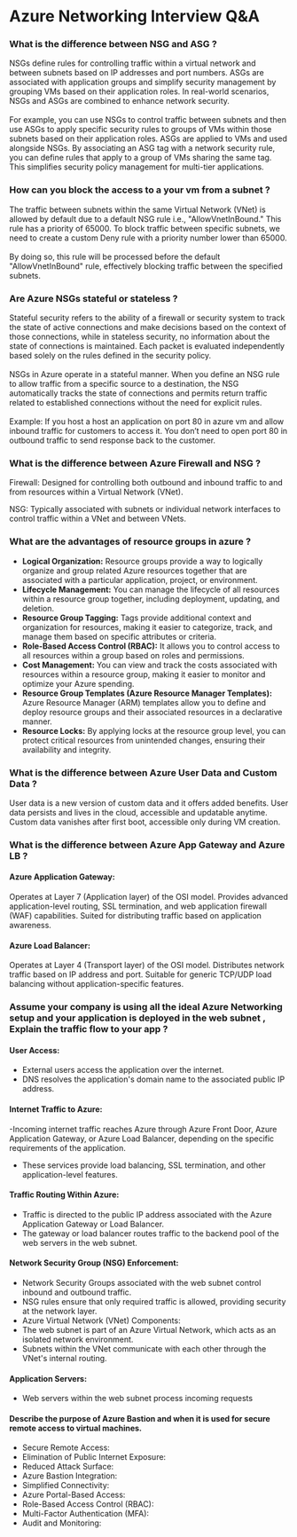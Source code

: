 # Azure Networking Interview Q&A

### What is the difference between NSG and ASG ?
NSGs define rules for controlling traffic within a virtual network and between subnets based on IP addresses and port numbers. ASGs are associated with application groups and simplify security management by grouping VMs based on their application roles. In real-world scenarios, NSGs and ASGs are combined to enhance network security.<br><br>
For example, you can use NSGs to control traffic between subnets and then use ASGs to apply specific security rules to groups of VMs within those subnets based on their application roles. ASGs are applied to VMs and used alongside NSGs. By associating an ASG tag with a network security rule, you can define rules that apply to a group of VMs sharing the same tag. This simplifies security policy management for multi-tier applications.


### How can you block the access to a your vm from a subnet ?
The traffic between subnets within the same Virtual Network (VNet) is allowed by default due to a default NSG rule i.e., "AllowVnetInBound." This rule has a priority of 65000. To block traffic between specific subnets, we need to create a custom Deny rule with a priority number lower than 65000. 
<br><br>
By doing so, this rule will be processed before the default "AllowVnetInBound" rule, effectively blocking traffic between the specified subnets. 

### Are Azure NSGs stateful or stateless ?
Stateful security refers to the ability of a firewall or security system to track the state of active connections and make decisions based on the context of those connections, while in stateless security, no information about the state of connections is maintained. Each packet is evaluated independently based solely on the rules defined in the security policy.
<br><br>
NSGs in Azure operate in a stateful manner. When you define an NSG rule to allow traffic from a specific source to a destination, the NSG automatically tracks the state of connections and permits return traffic related to established connections without the need for explicit rules.
<br><br>
Example: If you host a host an application on port 80 in azure vm and allow inbound traffic for customers to access it. You don’t need to open port 80 in outbound traffic to send response back to the customer.

### What is the difference between Azure Firewall and NSG ?
Firewall:
Designed for controlling both outbound and inbound traffic to and from resources within a Virtual Network (VNet).

NSG:
Typically associated with subnets or individual network interfaces to control traffic within a VNet and between VNets.

### What are the advantages of resource groups in azure ?
- **Logical Organization:** Resource groups provide a way to logically organize and group related Azure resources together that are associated with a particular application, project, or environment.
- **Lifecycle Management:** You can manage the lifecycle of all resources within a resource group together, including deployment, updating, and deletion.
- **Resource Group Tagging:** Tags provide additional context and organization for resources, making it easier to categorize, track, and manage them based on specific attributes or criteria.
- **Role-Based Access Control (RBAC):** It allows you to control access to all resources within a group based on roles and permissions.
- **Cost Management:** You can view and track the costs associated with resources within a resource group, making it easier to monitor and optimize your Azure spending.
- **Resource Group Templates (Azure Resource Manager Templates):** Azure Resource Manager (ARM) templates allow you to define and deploy resource groups and their associated resources in a declarative manner.
- **Resource Locks:** By applying locks at the resource group level, you can protect critical resources from unintended changes, ensuring their availability and integrity.

### What is the difference between Azure User Data and Custom Data ?
User data is a new version of custom data and it offers added benefits. User data persists and lives in the cloud, accessible and updatable anytime. Custom data vanishes after first boot, accessible only during VM creation.

### What is the difference between Azure App Gateway and Azure LB ?

#### Azure Application Gateway:
Operates at Layer 7 (Application layer) of the OSI model.
Provides advanced application-level routing, SSL termination, and web application firewall (WAF) capabilities.
Suited for distributing traffic based on application awareness.

#### Azure Load Balancer:
Operates at Layer 4 (Transport layer) of the OSI model.
Distributes network traffic based on IP address and port.
Suitable for generic TCP/UDP load balancing without application-specific features.

### Assume your company is using all the ideal Azure Networking setup and your application is deployed in the web subnet , Explain the traffic flow to your app ?

#### User Access:
- External users access the application over the internet.
- DNS resolves the application's domain name to the associated public IP address.

#### Internet Traffic to Azure:
-Incoming internet traffic reaches Azure through Azure Front Door, Azure Application Gateway, or Azure Load Balancer, depending on the specific requirements of the application.
- These services provide load balancing, SSL termination, and other application-level features.

#### Traffic Routing Within Azure:
- Traffic is directed to the public IP address associated with the Azure Application Gateway or Load Balancer.
- The gateway or load balancer routes traffic to the backend pool of the web servers in the web subnet.

#### Network Security Group (NSG) Enforcement:
- Network Security Groups associated with the web subnet control inbound and outbound traffic.
- NSG rules ensure that only required traffic is allowed, providing security at the network layer.
- Azure Virtual Network (VNet) Components:
- The web subnet is part of an Azure Virtual Network, which acts as an isolated network environment.
- Subnets within the VNet communicate with each other through the VNet's internal routing.

#### Application Servers:
- Web servers within the web subnet process incoming requests

#### Describe the purpose of Azure Bastion and when it is used for secure remote access to virtual machines.
- Secure Remote Access:
- Elimination of Public Internet Exposure:
- Reduced Attack Surface:
- Azure Bastion Integration:
- Simplified Connectivity:
- Azure Portal-Based Access:
- Role-Based Access Control (RBAC):
- Multi-Factor Authentication (MFA):
- Audit and Monitoring:




